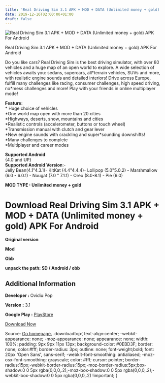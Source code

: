 ```yaml
---
title: 'Real Driving Sim 3.1 APK + MOD + DATA (Unlimited money + gold) APK For Android'
date: 2019-12-16T02:00:00+01:00
draft: false
---
```


![Real Driving Sim 3.1 APK + MOD + DATA (Unlimited money + gold) APK For Android](https://i0.wp.com/apkhome.net/wp-content/uploads/2019/11/Real-Driving-Sim-4.png "Real Driving Sim 3.1 APK + MOD + DATA (Unlimited money + gold) APK For Android")

  

Real Driving Sim 3.1 APK + MOD + DATA (Unlimited money + gold) APK For Android

Do you like cars? Real Driving Sim is the best driving simulator, with over 80 vehicles and a huge map of an open world to explore. A wide selection of vehicles awaits you: sedans, supercars, all\*terrain vehicles, SUVs and more, with realistic engine sounds and detailed interiors! Drive across Europe, fulfill many challenges like racing, consumer challenges, high speed driving, no\*mess challenges and more! Play with your friends in online multiplayer mode!

**Feature:**  
\* Huge choice of vehicles  
\*One world map open with more than 20 cities  
\*Highways, deserts, snow, mountains and cities  
\*Realistic controls (accelerometer, buttons or touch wheel)  
\*Transmission manual with clutch and gear lever  
\*New engine sounds with crackling and super\*sounding downshifts!  
\*Many challenges to complete  
\*Multiplayer and career modes

**Supported Android**  
{4.0 and UP}  
**Supported Android Version**:-  
Jelly Bean(4.1"4.3.1)- KitKat (4.4"4.4.4)- Lollipop (5.0"5.0.2) - Marshmallow (6.0 - 6.0.1) - Nougat (7.0 " 7.1.1) - Oreo (8.0-8.1) - Pie (9.0)

**MOD TYPE : Unlimited money + gold**

Download Real Driving Sim 3.1 APK + MOD + DATA (Unlimited money + gold) APK For Android
=======================================================================================

**Original version**

**Mod**

**Obb**

**unpack the path: SD / Android / obb**

Additional Information
----------------------

**Developer :** Ovidiu Pop

**Version :** 3.1

**Google Play :** [PlayStore](https://play.google.com/store/apps/details?id=com.ovilex.realdrivingsim)

  

[Download Now](https://store4app.co/post/real-driving-sim-3-1-apk-mod-data-unlimited-money-gold-apk-for-android_1574619275)

  
Source: [Go homepage.](https://store4app.co/post/real-driving-sim-3-1-apk-mod-data-unlimited-money-gold-apk-for-android_1574619275) .downloadtop{ text-align:center; -webkit-appearance: none; -moz-appearance: none; appearance: none; width: 100%; padding: 9px 9px 11px 13px; background-color: #0EBD3F; border: none; color:#fff; border-radius: 3px; outline: none; font-weight;bold; font: 20px 'Open Sans', sans-serif; -webkit-font-smoothing: antialiased; -moz-osx-font-smoothing: grayscale; color: #fff; cursor: pointer; border-radius:15px;-webkit-border-radius:15px;-moz-border-radius:5px;box-shadow:0 0 5px rgba(0,0,0,.2);-moz-box-shadow:0 0 5px rgba(0,0,0,.2);-webkit-box-shadow:0 0 5px rgba(0,0,0,.2) !important; }